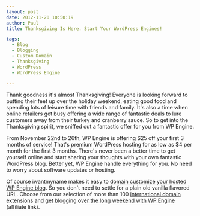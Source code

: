 ```yaml
---
layout: post
date: 2012-11-20 10:50:19
author: Paul
title: Thanksgiving Is Here. Start Your WordPress Engines!

tags:
  - Blog
  - Blogging
  - Custom Domain
  - Thanksgiving
  - WordPress
  - WordPress Engine

---
```


Thank goodness it's almost Thanksgiving! Everyone is looking forward to 
putting their feet up over the holiday weekend, eating good food and 
spending lots of leisure time with friends and family. It's also a time 
when online retailers get busy offering a wide range of fantastic deals 
to lure customers away from their turkey and cranberry sauce. So to get 
into the Thanksgiving spirit, we sniffed out a fantastic offer for you 
from WP Engine.

From November 22nd to 26th, WP Engine is 
offering $25 off your first 3 
months of service! That's premium WordPress hosting for as low as $4 per
 month for the first 3 months. There's never been a better time to get 
yourself online and start sharing your thoughts with your own fantastic 
WordPress blog. Better yet, WP Engine handle everything for you. No need
 to worry about software updates or hosting. 

Of course iwantmyname makes it easy to [domain customize your hosted WP Engine blog](https://iwantmyname.com/services/blog-hosting/wpengine-wordpress-custom-domain). So you don't need to settle for a plain old vanilla flavored URL. Choose from our selection of more than 100 [international domain extensions](https://iwantmyname.com/domains) and [get blogging over the long weekend with WP Engine](http://www.shareasale.com/r.cfm?B=394686&U=402387&M=41388&urllink=) (affiliate link).
